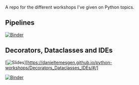 A repo for the different workshops I've given on Python topics.

## Pipelines
[![Binder](https://mybinder.org/badge_logo.svg)](https://mybinder.org/v2/gh/DanielTemesgen/python-workshops/master?filepath=%2FPipelines%2FPipelines.ipynb)

## Decorators, Dataclasses and IDEs
[![Slides](https://img.shields.io/badge/Launch-Slides-brightgreen)][https://danieltemesgen.github.io/python-workshops/Decorators_Dataclasses_IDEs/#/]

[![Binder](https://mybinder.org/badge_logo.svg)](https://mybinder.org/v2/gh/DanielTemesgen/python-workshops/master?filepath=%2FDecorators_Dataclasses_IDEs%2FDecorators_Dataclasses_IDEs.ipynb)
